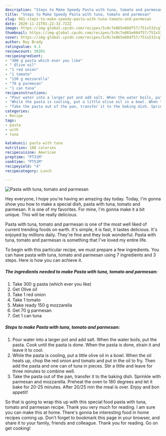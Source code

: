 ```yaml
---
description: "Steps to Make Speedy Pasta with tuna, tomato and parmesan"
title: "Steps to Make Speedy Pasta with tuna, tomato and parmesan"
slug: 981-steps-to-make-speedy-pasta-with-tuna-tomato-and-parmesan
date: 2020-11-21T01:22:33.722Z
image: https://img-global.cpcdn.com/recipes/5c0c7e865e60df57/751x532cq70/pasta-with-tuna-tomato-and-parmesan-recipe-main-photo.jpg
thumbnail: https://img-global.cpcdn.com/recipes/5c0c7e865e60df57/751x532cq70/pasta-with-tuna-tomato-and-parmesan-recipe-main-photo.jpg
cover: https://img-global.cpcdn.com/recipes/5c0c7e865e60df57/751x532cq70/pasta-with-tuna-tomato-and-parmesan-recipe-main-photo.jpg
author: Roy Brady
ratingvalue: 4.1
reviewcount: 30201
recipeingredient:
- "300 g pasta which ever you like"
- " Olive oil"
- "1 red onion"
- "1 tomato"
- "150 g mozzarella"
- "70 g parmesan"
- "1 can tuna"
recipeinstructions:
- "Pour water into a larger pot and add salt. When the water boils, put the pasta. Cook until the pasta is done. When the pasta is done, strain it and leave it to cool."
- "While the pasta is cooling, put a little olive oil in a bowl. When the oil heats up, chop the red onion and tomato and put in the oil to fry. Then add the pasta and one can of tuna in pieces. Stir a little and leave for three minutes to combine well."
- "Take the pasta out of the pan, transfer it to the baking dish. Sprinkle with parmesan and mozzarella. Preheat the oven to 180 degrees and let it bake for 20-25 minutes. After 20/25 min the meal is over. Enjoy and bon appetit!"
categories:
- Recipe
tags:
- pasta
- with
- tuna

katakunci: pasta with tuna 
nutrition: 188 calories
recipecuisine: American
preptime: "PT31M"
cooktime: "PT51M"
recipeyield: "4"
recipecategory: Lunch

---
```



![Pasta with tuna, tomato and parmesan](https://img-global.cpcdn.com/recipes/5c0c7e865e60df57/751x532cq70/pasta-with-tuna-tomato-and-parmesan-recipe-main-photo.jpg)

Hey everyone, I hope you're having an amazing day today. Today, I'm gonna show you how to make a special dish, pasta with tuna, tomato and parmesan. It is one of my favorites. For mine, I'm gonna make it a bit unique. This will be really delicious.



Pasta with tuna, tomato and parmesan is one of the most well liked of current trending foods on earth. It's simple, it is fast, it tastes delicious. It's enjoyed by millions daily. They're fine and they look wonderful. Pasta with tuna, tomato and parmesan is something that I've loved my entire life.


To begin with this particular recipe, we must prepare a few ingredients. You can have pasta with tuna, tomato and parmesan using 7 ingredients and 3 steps. Here is how you can achieve it.

<!--inarticleads1-->

##### The ingredients needed to make Pasta with tuna, tomato and parmesan:

1. Take 300 g pasta (which ever you like)
1. Get  Olive oil
1. Take 1 red onion
1. Take 1 tomato
1. Make ready 150 g mozzarella
1. Get 70 g parmesan
1. Get 1 can tuna




<!--inarticleads2-->

##### Steps to make Pasta with tuna, tomato and parmesan:

1. Pour water into a larger pot and add salt. When the water boils, put the pasta. Cook until the pasta is done. When the pasta is done, strain it and leave it to cool.
1. While the pasta is cooling, put a little olive oil in a bowl. When the oil heats up, chop the red onion and tomato and put in the oil to fry. Then add the pasta and one can of tuna in pieces. Stir a little and leave for three minutes to combine well.
1. Take the pasta out of the pan, transfer it to the baking dish. Sprinkle with parmesan and mozzarella. Preheat the oven to 180 degrees and let it bake for 20-25 minutes. After 20/25 min the meal is over. Enjoy and bon appetit!




So that is going to wrap this up with this special food pasta with tuna, tomato and parmesan recipe. Thank you very much for reading. I am sure you can make this at home. There's gonna be interesting food in home recipes coming up. Don't forget to bookmark this page in your browser, and share it to your family, friends and colleague. Thank you for reading. Go on get cooking!
